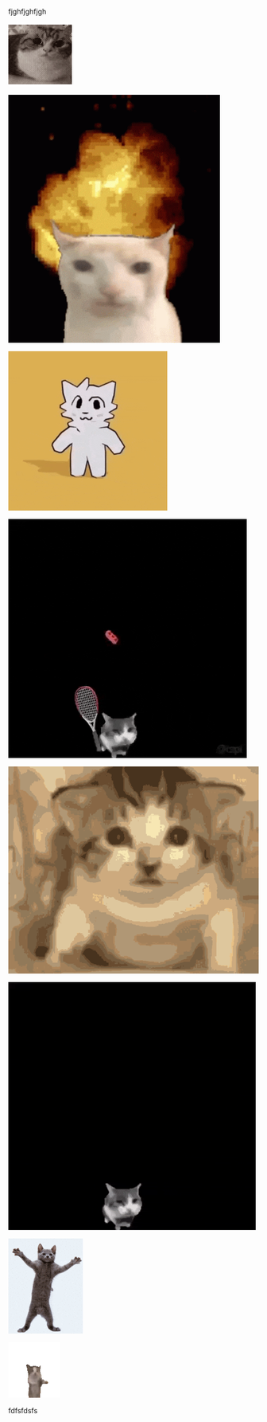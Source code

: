 fjghfjghfjgh

![котик](cat.gif)

![rjnbr](explosion-cat.gif)

![1](bricks.gif)

![2](cat-cat-brick.gif)

![3](cat-gato.gif)

![4](cat-star.gif)

![5](cat-dance.gif)

![6](gianbortion-cat.gif)

fdfsfdsfs